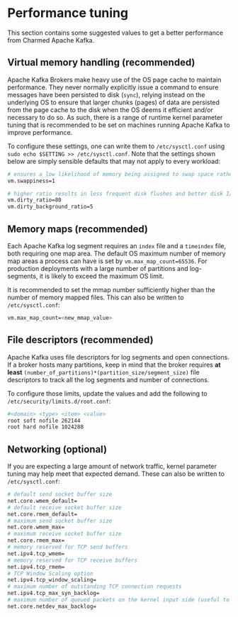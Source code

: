 # Performance tuning

This section contains some suggested values to get a better performance from Charmed Apache Kafka.

## Virtual memory handling (recommended)

Apache Kafka Brokers make heavy use of the OS page cache to maintain performance. They never normally explicitly issue a command to ensure messages have been persisted to disk (`sync`), relying instead on the underlying OS to ensure that larger chunks (pages) of data are persisted from the page cache to the disk when the OS deems it efficient and/or necessary to do so. As such, there is a range of runtime kernel parameter tuning that is recommended to be set on machines running Apache Kafka to improve performance.

To configure these settings, one can write them to `/etc/sysctl.conf` using `sudo echo $SETTING >> /etc/sysctl.conf`. Note that the settings shown below are simply sensible defaults that may not apply to every workload:
```bash
# ensures a low likelihood of memory being assigned to swap space rather than drop pages from the page cache
vm.swappiness=1

# higher ratio results in less frequent disk flushes and better disk I/O performance
vm.dirty_ratio=80
vm.dirty_background_ratio=5
```

## Memory maps (recommended)

Each Apache Kafka log segment requires an `index` file and a `timeindex` file, both requiring one map area. The default OS maximum number of memory map areas a process can have is set by `vm.max_map_count=65536`. For production deployments with a large number of partitions and log-segments, it is likely to exceed the maximum OS limit.

It is recommended to set the mmap number sufficiently higher than the number of memory mapped files. This can also be written to `/etc/sysctl.conf`:

```bash
vm.max_map_count=<new_mmap_value>
```

## File descriptors (recommended)

Apache Kafka uses file descriptors for log segments and open connections. If a broker hosts many partitions, keep in mind that the broker requires **at least** `(number_of_partitions)*(partition_size/segment_size)` file descriptors to track all the log segments and number of connections.

To configure those limits, update the values and add the following to `/etc/security/limits.d/root.conf`:

```bash
#<domain> <type> <item> <value>
root soft nofile 262144
root hard nofile 1024288
```

## Networking (optional)

If you are expecting a large amount of network traffic, kernel parameter tuning may help meet that expected demand. These can also be written to `/etc/sysctl.conf`:

```bash
# default send socket buffer size
net.core.wmem_default=
# default receive socket buffer size
net.core.rmem_default=
# maximum send socket buffer size
net.core.wmem_max=
# maximum receive socket buffer size
net.core.rmem_max=
# memory reserved for TCP send buffers
net.ipv4.tcp_wmem=
# memory reserved for TCP receive buffers
net.ipv4.tcp_rmem=
# TCP Window Scaling option
net.ipv4.tcp_window_scaling=
# maximum number of outstanding TCP connection requests
net.ipv4.tcp_max_syn_backlog=
# maximum number of queued packets on the kernel input side (useful to deal with spike of network requests).
net.core.netdev_max_backlog=
```